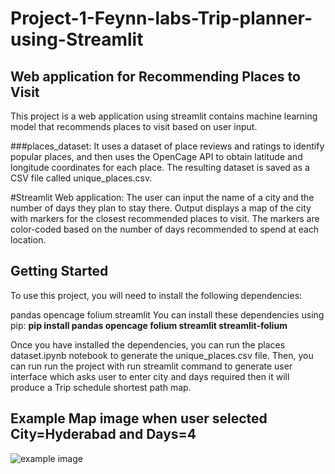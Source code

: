 # Project-1-Feynn-labs-Trip-planner-using-Streamlit

## Web application for Recommending Places to Visit
This project is a web application using streamlit contains machine learning model that recommends places to visit based on user input. 

###places_dataset:
It uses a dataset of place reviews and ratings to identify popular places, and then uses the OpenCage API to obtain latitude and longitude coordinates for each place. The resulting dataset is saved as a CSV file called unique_places.csv.

#Streamlit Web application:
The user can input the name of a city and the number of days they plan to stay there. Output displays a map of the city with markers for the closest recommended places to visit. The markers are color-coded based on the number of days recommended to spend at each location.

## Getting Started
To use this project, you will need to install the following dependencies:

pandas
opencage
folium
streamlit
You can install these dependencies using pip:
**pip install pandas opencage folium streamlit streamlit-folium**

Once you have installed the dependencies, you can run the places dataset.ipynb notebook to generate the unique_places.csv file. Then, you can run run the project with run streamlit command to generate user interface which asks user to enter city and days required  then it will produce a Trip schedule shortest path map.


## Example Map image when user selected City=Hyderabad and Days=4
![example image](Trip_Planner.png "Trip Planner Image")

